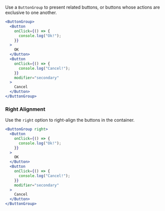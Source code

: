 Use a `ButtonGroup` to present related buttons, or buttons whose actions are exclusive to one another.

<!-- prettier-ignore-start -->

```jsx
<ButtonGroup>
  <Button
    onClick={() => {
      console.log("Ok!");
    }}
  >
    OK
  </Button>
  <Button
    onClick={() => {
      console.log("Cancel!");
    }}
    modifier="secondary"
  >
    Cancel
  </Button>
</ButtonGroup>
```

<!-- prettier-ignore-start -->

### Right Alignment

Use the `right` option to right-align the buttons in the container.

<!-- prettier-ignore-start -->

```jsx
<ButtonGroup right>
  <Button
    onClick={() => {
      console.log("Ok!");
    }}
  >
    OK
  </Button>
  <Button
    onClick={() => {
      console.log("Cancel!");
    }}
    modifier="secondary"
  >
    Cancel
  </Button>
</ButtonGroup>
```

<!-- prettier-ignore-start -->
